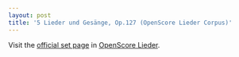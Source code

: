 ```yaml
---
layout: post
title: '5 Lieder und Gesänge, Op.127 (OpenScore Lieder Corpus)'
---
```


Visit the [official set page] in [OpenScore Lieder].

[official set page]: https://musescore.com/openscore-lieder-corpus/sets/5109333
[OpenScore Lieder]: https://musescore.com/openscore-lieder-corpus

